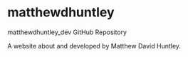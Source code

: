 # matthewdhuntley
matthewdhuntley_dev GitHub Repository

A website about and developed by Matthew David Huntley.
